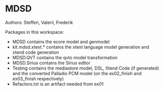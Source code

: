 # MDSD
Authors: Steffen, Valerii, Frederik

Packages in this workspace:
- MDSD contains the ecore model and genmodel
- kit.mdsd.xtext.* contains the xtext language model generation and xtend code generation
- MDSD.QVT contains the qvto model transformation
- MDSD.Sirius contains the Sirius editor
- Testing contains the mediastore model, DSL, Xtend Code (if generated) and the converted Palladio PCM model (on the ex02_finish and ex03_finish respectively)
- Refactors.txt is an artifact needed from ex01

